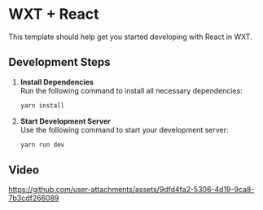 # WXT + React

This template should help get you started developing with React in WXT.

## Development Steps

1. **Install Dependencies**  
   Run the following command to install all necessary dependencies:
   ```bash
   yarn install
2. **Start Development Server**  
   Use the following command to start your development server:
   ```bash
   yarn run dev

## Video

https://github.com/user-attachments/assets/9dfd4fa2-5306-4d19-9ca8-7b3cdf266089
